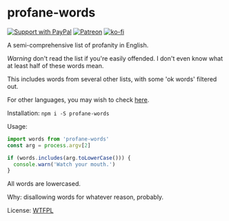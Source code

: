 # profane-words

[![Support with PayPal](https://img.shields.io/badge/paypal-donate-yellow.png)](https://paypal.me/zacanger) [![Patreon](https://img.shields.io/badge/patreon-donate-yellow.svg)](https://www.patreon.com/zacanger) [![ko-fi](https://img.shields.io/badge/donate-KoFi-yellow.svg)](https://ko-fi.com/U7U2110VB)

A semi-comprehensive list of profanity in English.

*Warning* don't read the list if you're easily offended. I don't even know
what at least half of these words mean.

This includes words from several other lists, with some 'ok words' filtered out.

For other languages, you may wish to check
[here](https://github.com/LDNOOBW/List-of-Dirty-Naughty-Obscene-and-Otherwise-Bad-Words).

Installation: `npm i -S profane-words`

Usage:

```javascript
import words from 'profane-words'
const arg = process.argv[2]

if (words.includes(arg.toLowerCase())) {
  console.warn('Watch your mouth.')
}
```

All words are lowercased.

Why: disallowing words for whatever reason, probably.

License: [WTFPL](./LICENSE.md)
